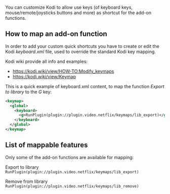 You can customize Kodi to allow use keys (of keyboard keys, mouse/remote/joysticks buttons and more) as shortcut for the add-on functions.

## How to map an add-on function

In order to add your custom quick shortcuts you have to
create or edit the Kodi _keyboard.xml_ file,
used to override the standard Kodi key mapping.

Kodi wiki provide all info and examples:
- https://kodi.wiki/view/HOW-TO:Modify_keymaps
- https://kodi.wiki/view/Keymap

This is a quick example of keyboard.xml content, to map the function _Export to library_ to the _G_ key:

```xml
<keymap>
  <global>
    <keyboard>
      <g>RunPlugin(plugin://plugin.video.netflix/keymaps/lib_export)</g>
    </keyboard>
  </global>
</keymap>
```

## List of mappable features

Only some of the add-on functions are available for mapping:

Export to library<br/>
`RunPlugin(plugin://plugin.video.netflix/keymaps/lib_export)`

Remove from library<br/>
`RunPlugin(plugin://plugin.video.netflix/keymaps/lib_remove)`
